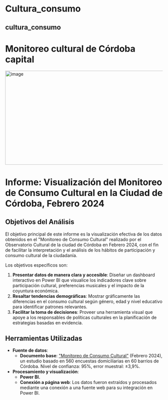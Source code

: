 # Cultura_consumo

## cultura_consumo

# Monitoreo cultural de Córdoba capital

<img width="533" height="300" alt="image" src="https://github.com/user-attachments/assets/e42669da-9d92-45a9-8fcb-3b617ebc5e06" />


# Informe: Visualización del Monitoreo de Consumo Cultural en la Ciudad de Córdoba, Febrero 2024

## Objetivos del Análisis

El objetivo principal de este informe es la visualización efectiva de los datos obtenidos en el "Monitoreo de Consumo Cultural" realizado por el Observatorio Cultural de la ciudad de Córdoba en Febrero 2024, con el fin de facilitar la interpretación y el análisis de los hábitos de participación y consumo cultural de la ciudadanía. 

Los objetivos específicos son:

1. **Presentar datos de manera clara y accesible**: Diseñar un dashboard interactivo en Power BI que visualice los indicadores clave sobre participación cultural, preferencias musicales y el impacto de la coyuntura económica.
2. **Resaltar tendencias demográficas**: Mostrar gráficamente las diferencias en el consumo cultural según género, edad y nivel educativo para identificar patrones relevantes.
3. **Facilitar la toma de decisiones**: Proveer una herramienta visual que apoye a los responsables de políticas culturales en la planificación de estrategias basadas en evidencia.

## Herramientas Utilizadas

- **Fuente de datos**:
    - **Documento base**: ["Monitoreo de Consumo Cultural"](https://documentos.cordoba.gob.ar/MUNCBA/AreasGob/CULTURA/OBSERVATORIO/monitoreo-consumo-cultural.pdf) (Febrero 2024), un estudio basado en 560 encuestas domiciliarias en 60 barrios de Córdoba. Nivel de confianza: 95%, error muestral: ±3,9%.
- **Procesamiento y visualización**:
    - **Power BI.**
    - **Conexión a página web**: Los datos fueron extraídos y procesados mediante una conexión a una fuente web para su integración en Power BI.


